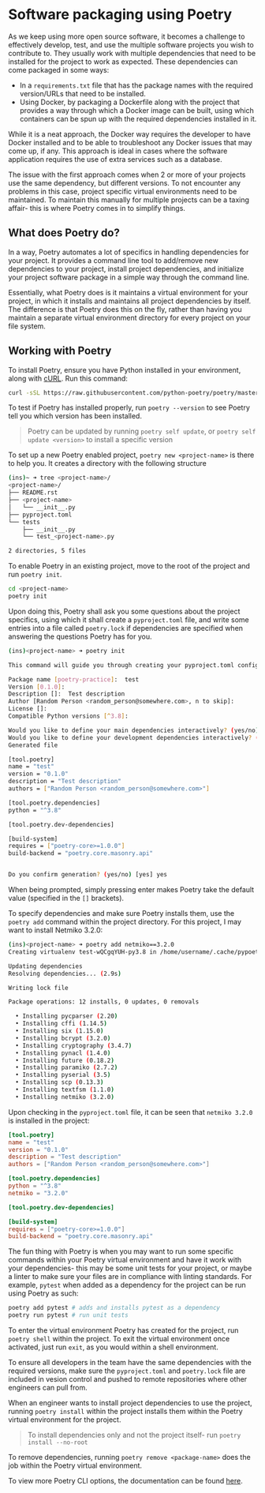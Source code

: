 # Software packaging using Poetry

As we keep using more open source software, it becomes a challenge to effectively develop, test, and use the multiple software projects you wish to contribute to. They usually work with multiple dependencies that need to be installed for the project to work as expected. These dependencies can come packaged in some ways:

- In a `requirements.txt` file that has the package names with the required version/URLs that need to be installed.
- Using Docker, by packaging a Dockerfile along with the project that provides a way through which a Docker image can be built, using which containers can be spun up with the required dependencies installed in it.

While it is a neat approach, the Docker way requires the developer to have Docker installed and to be able to troubleshoot any Docker issues that may come up, if any. This approach is ideal in cases where the software application requires the use of extra services such as a database.

The issue with the first approach comes when 2 or more of your projects use the same dependency, but different versions. To not encounter any problems in this case, project specific virtual environments need to be maintained. To maintain this manually for multiple projects can be a taxing affair- this is where Poetry comes in to simplify things.

## What does Poetry do?

In a way, Poetry automates a lot of specifics in handling dependencies for your project. It provides a command line tool to add/remove new dependencies to your project, install project dependencies, and initialize your project software package in a simple way through the command line.

Essentially, what Poetry does is it maintains a virtual environment for your project, in which it installs and maintains all project dependencies by itself. The difference is that Poetry does this on the fly, rather than having you maintain a separate virtual environment directory for every project on your file system.

## Working with Poetry

To install Poetry, ensure you have Python installed in your environment, along with [cURL](https://curl.se/). Run this command:

```bash
curl -sSL https://raw.githubusercontent.com/python-poetry/poetry/master/get-poetry.py | python -
```

To test if Poetry has installed properly, run `poetry --version` to see Poetry tell you which version has been installed.

> Poetry can be updated by running `poetry self update`, or `poetry self update <version>` to install a specific version

To set up a new Poetry enabled project, `poetry new <project-name>` is there to help you. It creates a directory with the following structure

```bash
(ins)~ ➜ tree <project-name>/
<project-name>/
├── README.rst
├── <project-name>
│   └── __init__.py
├── pyproject.toml
└── tests
    ├── __init__.py
    └── test_<project-name>.py

2 directories, 5 files
```

To enable Poetry in an existing project, move to the root of the project and run `poetry init`.

```bash
cd <project-name>
poetry init
```

Upon doing this, Poetry shall ask you some questions about the project specifics, using which it shall create a `pyproject.toml` file, and write some entries into a file called `poetry.lock` if dependencies are specified when answering the questions Poetry has for you.

```bash
(ins)<project-name> ➜ poetry init

This command will guide you through creating your pyproject.toml config.

Package name [poetry-practice]:  test
Version [0.1.0]:
Description []:  Test description
Author [Random Person <random_person@somewhere.com>, n to skip]:
License []:
Compatible Python versions [^3.8]:

Would you like to define your main dependencies interactively? (yes/no) [yes] no
Would you like to define your development dependencies interactively? (yes/no) [yes] no
Generated file

[tool.poetry]
name = "test"
version = "0.1.0"
description = "Test description"
authors = ["Random Person <random_person@somewhere.com>"]

[tool.poetry.dependencies]
python = "^3.8"

[tool.poetry.dev-dependencies]

[build-system]
requires = ["poetry-core>=1.0.0"]
build-backend = "poetry.core.masonry.api"


Do you confirm generation? (yes/no) [yes] yes
```

When being prompted, simply pressing enter makes Poetry take the default value (specified in the `[]` brackets).

To specify dependencies and make sure Poetry installs them, use the `poetry add` command within the project directory. For this project, I may want to install Netmiko 3.2.0:

```bash
(ins)<project-name> ➜ poetry add netmiko==3.2.0
Creating virtualenv test-wQCgqYUH-py3.8 in /home/username/.cache/pypoetry/virtualenvs

Updating dependencies
Resolving dependencies... (2.9s)

Writing lock file

Package operations: 12 installs, 0 updates, 0 removals

  • Installing pycparser (2.20)
  • Installing cffi (1.14.5)
  • Installing six (1.15.0)
  • Installing bcrypt (3.2.0)
  • Installing cryptography (3.4.7)
  • Installing pynacl (1.4.0)
  • Installing future (0.18.2)
  • Installing paramiko (2.7.2)
  • Installing pyserial (3.5)
  • Installing scp (0.13.3)
  • Installing textfsm (1.1.0)
  • Installing netmiko (3.2.0)
```

Upon checking in the `pyproject.toml` file, it can be seen that `netmiko 3.2.0` is installed in the project:

```toml
[tool.poetry]
name = "test"
version = "0.1.0"
description = "Test description"
authors = ["Random Person <random_person@somewhere.com>"]

[tool.poetry.dependencies]
python = "^3.8"
netmiko = "3.2.0"

[tool.poetry.dev-dependencies]

[build-system]
requires = ["poetry-core>=1.0.0"]
build-backend = "poetry.core.masonry.api"
```

The fun thing with Poetry is when you may want to run some specific commands within your Poetry virtual environment and have it work with your dependencies- this may be some unit tests for your project, or maybe a linter to make sure your files are in compliance with linting standards. For example, `pytest` when added as a dependency for the project can be run using Poetry as such:

```bash
poetry add pytest # adds and installs pytest as a dependency
poetry run pytest # run unit tests
```

To enter the virtual environment Poetry has created for the project, run `poetry shell` within the project. To exit the virtual environment once activated, just run `exit`, as you would within a shell environment.

To ensure all developers in the team have the same dependencies with the required versions, make sure the `pyproject.toml` and `poetry.lock` file are included in vesion control and pushed to remote repositories where other engineers can pull from.

When an engineer wants to install project dependencies to use the project, running `poetry install` within the project installs them within the Poetry virtual environment for the project.

> To install dependencies only and not the project itself- run `poetry install --no-root`

To remove dependencies, running `poetry remove <package-name>` does the job within the Poetry virtual environment.

To view more Poetry CLI options, the documentation can be found [here](https://python-poetry.org/docs/cli/).

